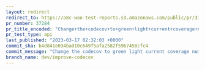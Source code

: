 ```yaml
---
layout: redirect
redirect_to: https://a8c-woo-test-reports.s3.amazonaws.com/public/pr/37284/api/index.html
pr_number: 37284
pr_title_encoded: "Change+the+codecov+to+green+light+current+coverage+numbers+but+block+drops+in+coverage"
pr_test_type: api
last_published: "2023-03-17 02:32:03 +0000"
commit_sha: b4d841e034bad10c649f5afa2582f5967458cfc4
commit_message: "Change the codecov to green light current coverage numbers but block …"
branch_name: dev/improve-codecov
---
```

